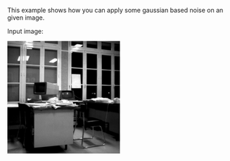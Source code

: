 This example shows how you can apply some gaussian based noise on an given image.

Input image:

![office](office.png)
